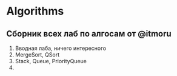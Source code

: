# Algorithms
## Сборник всех лаб по алгосам от @itmoru
1. Вводная лаба, ничего интересного
2. MergeSort, QSort
3. Stack, Queue, PriorityQueue
4.
